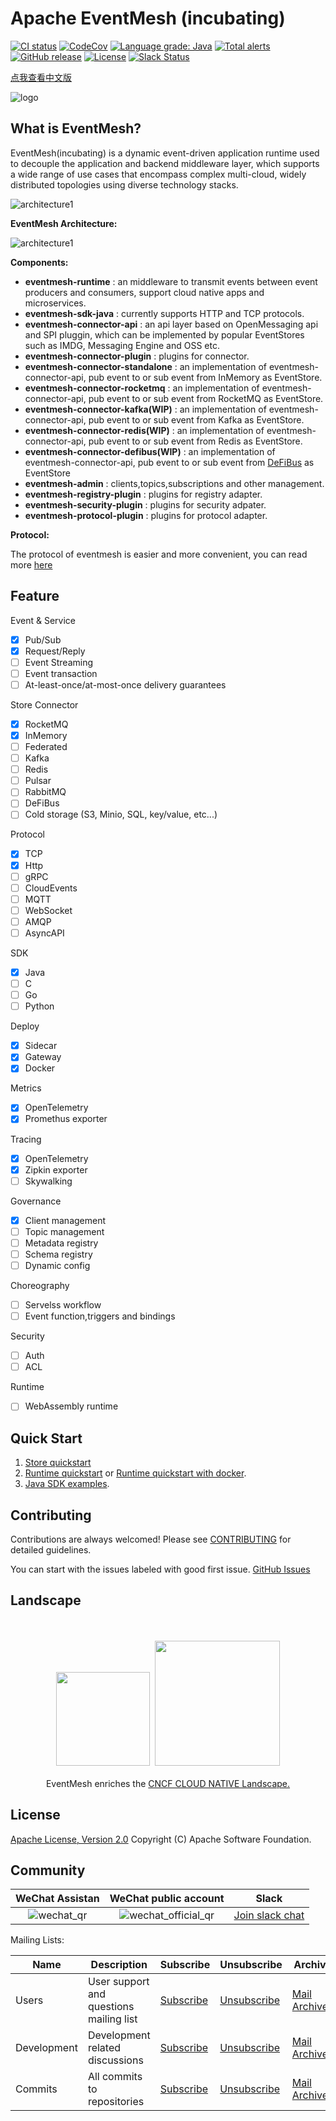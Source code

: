 # Apache EventMesh (incubating) 
[![CI status](https://github.com/apache/incubator-eventmesh/actions/workflows/ci.yml/badge.svg)](https://github.com/apache/incubator-eventmesh/actions/workflows/ci.yml)
[![CodeCov](https://codecov.io/gh/apache/incubator-eventmesh/branch/develop/graph/badge.svg)](https://codecov.io/gh/apache/incubator-eventmesh)
[![Language grade: Java](https://img.shields.io/lgtm/grade/java/g/apache/incubator-eventmesh.svg?logo=lgtm&logoWidth=18)](https://lgtm.com/projects/g/apache/incubator-eventmesh/context:java)
[![Total alerts](https://img.shields.io/lgtm/alerts/g/apache/incubator-eventmesh.svg?logo=lgtm&logoWidth=18)](https://lgtm.com/projects/g/apache/incubator-eventmesh/alerts/)
[![GitHub release](https://img.shields.io/badge/release-download-orange.svg)](https://github.com/apache/incubator-eventmesh/releases)
[![License](https://img.shields.io/badge/license-Apache%202-4EB1BA.svg)](https://www.apache.org/licenses/LICENSE-2.0.html)
[![Slack Status](https://img.shields.io/badge/slack-join_chat-white.svg?logo=slack&style=social)](https://join.slack.com/t/apacheeventmesh/shared_invite/zt-yx3n2ak7-HcVG98CDqb~7PwgoDzgfMA)

[点我查看中文版](README.zh-CN.md)

![logo](docs/images/logo2.png)
## What is EventMesh?
EventMesh(incubating) is a dynamic event-driven application runtime used to decouple the application and backend middleware layer, which supports a wide range of use cases that encompass complex multi-cloud, widely distributed topologies using diverse technology stacks.

![architecture1](docs/images/eventmesh-multi-runtime.png)

**EventMesh Architecture:**

![architecture1](docs/images/eventmesh-runtime2.png)

**Components:**

* **eventmesh-runtime** : an middleware to transmit events between event producers and consumers, support cloud native apps and microservices.
* **eventmesh-sdk-java** : currently supports HTTP and TCP protocols.
* **eventmesh-connector-api** : an api layer based on OpenMessaging api and SPI pluggin, which can be implemented by popular EventStores such as IMDG, Messaging Engine and OSS etc.
* **eventmesh-connector-plugin** : plugins for connector.
* **eventmesh-connector-standalone** : an implementation of eventmesh-connector-api, pub event to or sub event from InMemory as EventStore.
* **eventmesh-connector-rocketmq** : an implementation of eventmesh-connector-api, pub event to or sub event from RocketMQ as EventStore.
* **eventmesh-connector-kafka(WIP)** : an implementation of eventmesh-connector-api, pub event to or sub event from Kafka as EventStore.
* **eventmesh-connector-redis(WIP)** : an implementation of eventmesh-connector-api, pub event to or sub event from Redis as EventStore.
* **eventmesh-connector-defibus(WIP)** : an implementation of eventmesh-connector-api, pub event to or sub event from [DeFiBus](https://github.com/webankfintech/defibus) as EventStore
* **eventmesh-admin** : clients,topics,subscriptions and other management.
* **eventmesh-registry-plugin** : plugins for registry adapter.
* **eventmesh-security-plugin** : plugins for security adpater.
* **eventmesh-protocol-plugin** : plugins for protocol adapter.

**Protocol:**

The protocol of eventmesh is easier and more convenient, you can read more [here](docs/en/instructions/eventmesh-runtime-protocol.md)

## Feature

Event & Service
- [x] Pub/Sub
- [x] Request/Reply
- [ ] Event Streaming
- [ ] Event transaction
- [ ] At-least-once/at-most-once delivery guarantees

Store Connector
- [x] RocketMQ
- [x] InMemory
- [ ] Federated
- [ ] Kafka
- [ ] Redis
- [ ] Pulsar
- [ ] RabbitMQ 
- [ ] DeFiBus
- [ ] Cold storage (S3, Minio, SQL, key/value, etc...)

Protocol
- [x] TCP
- [x] Http
- [ ] gRPC
- [ ] CloudEvents
- [ ] MQTT
- [ ] WebSocket
- [ ] AMQP
- [ ] AsyncAPI

SDK
- [x] Java
- [ ] C
- [ ] Go
- [ ] Python

Deploy
- [x] Sidecar
- [x] Gateway
- [x] Docker

Metrics
- [x] OpenTelemetry
- [x] Promethus exporter

Tracing
- [x] OpenTelemetry
- [x] Zipkin exporter
- [ ] Skywalking

Governance
- [x] Client management
- [ ] Topic management
- [ ] Metadata registry
- [ ] Schema registry
- [ ] Dynamic config

Choreography
- [ ] Servelss workflow
- [ ] Event function,triggers and bindings

Security
- [ ] Auth
- [ ] ACL

Runtime
- [ ] WebAssembly runtime

## Quick Start
1. [Store quickstart](docs/en/instructions/eventmesh-store-quickstart.md)
2. [Runtime quickstart](docs/en/instructions/eventmesh-runtime-quickstart.md) or [Runtime quickstart with docker](docs/en/instructions/eventmesh-runtime-quickstart-with-docker.md).
3. [Java SDK examples](docs/en/instructions/eventmesh-sdk-java-quickstart.md).

## Contributing
Contributions are always welcomed! Please see [CONTRIBUTING](CONTRIBUTING.md) for detailed guidelines.

You can start with the issues labeled with good first issue.
[GitHub Issues](https://github.com/apache/incubator-eventmesh/issues)

## Landscape
<p align="center">
<br/><br/>
<img src="https://landscape.cncf.io/images/left-logo.svg" width="150"/>&nbsp;&nbsp;<img src="https://landscape.cncf.io/images/right-logo.svg" width="200"/>
<br/><br/>
EventMesh enriches the <a href="https://landscape.cncf.io/serverless?license=apache-license-2-0">CNCF CLOUD NATIVE Landscape.</a>
</p>

## License
[Apache License, Version 2.0](http://www.apache.org/licenses/LICENSE-2.0.html) Copyright (C) Apache Software Foundation.

## Community
|              WeChat Assistan                            |                WeChat public account                   | Slack                                                  |
| :----------------------------------------------------:  | :----------------------------------------------------: | :----------------------------------------------------: |
| ![wechat_qr](docs/images/mesh-helper.jpg) | ![wechat_official_qr](docs/images/wechat-official.png) |[Join slack chat](https://join.slack.com/t/apacheeventmesh/shared_invite/zt-yx3n2ak7-HcVG98CDqb~7PwgoDzgfMA) |

Mailing Lists:

| Name | Description |Subscribe	|Unsubscribe|Archive
| ----    | ----    |----    | ----    | ----    |
|Users	|User support and questions mailing list|	[Subscribe](mailto:users-subscribe@eventmesh.incubator.apache.org)	|[Unsubscribe](mailto:users-unsubscribe@eventmesh.incubator.apache.org)	|[Mail Archives](https://lists.apache.org/list.html?users@eventmesh.apache.org)|
|Development	|Development related discussions|	[Subscribe](mailto:dev-subscribe@eventmesh.incubator.apache.org)	|[Unsubscribe](mailto:dev-unsubscribe@eventmesh.incubator.apache.org)	|[Mail Archives](https://lists.apache.org/list.html?dev@eventmesh.apache.org)|
|Commits	|All commits to repositories|	[Subscribe](mailto:commits-subscribe@eventmesh.incubator.apache.org)	|[Unsubscribe](mailto:commits-unsubscribe@eventmesh.incubator.apache.org)	|[Mail Archives](https://lists.apache.org/list.html?commits@eventmesh.apache.org)|
